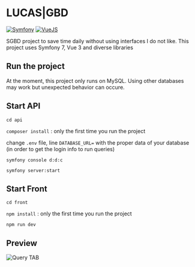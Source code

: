 # LUCAS|GBD

[![Symfony](https://img.shields.io/badge/Symfony-071663?logo=symfony)](https://symfony.com/)
[![VueJS](https://img.shields.io/badge/Vue.js-4FC08D?logo=vue.js&logoColor=white)](https://vuejs.org/)

SGBD project to save time daily without using interfaces I do not like.
This project uses Symfony 7, Vue 3 and diverse libraries

## Run the project

At the moment, this project only runs on MySQL. Using other databases may work but unexpected behavior can occure.

## Start API

`cd api`

`composer install` : only the first time you run the project

change `.env` file, line `DATABASE_URL=` with the proper data of your database (in order to get the login info to run queries)

`symfony console d:d:c`

`symfony server:start`

## Start Front

`cd front`

`npm install` : only the first time you run the project

`npm run dev`

## Preview

![Query TAB](https://media.discordapp.net/attachments/1184761532693884960/1229889282236219463/image.png?ex=663152a7&is=661edda7&hm=4fcb1cbb2088bf3264a6af8f88cbc712f7e5459ab28090c1b133faec7af28a26&=&format=webp&quality=lossless&width=2566&height=1244)